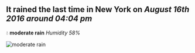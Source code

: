 ## It rained the last time in New York on *August 16th 2016 around 04:04 pm*
💧  **moderate rain** *Humidity 58%*

![moderate rain](http://openweathermap.org/img/w/10d.png)
